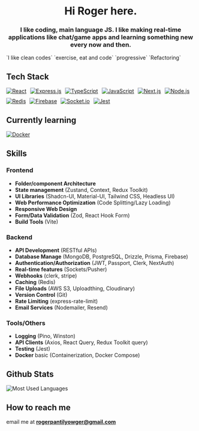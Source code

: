 <h1 align="center">Hi Roger here.</h1>
<h3 align="center">I like coding, main language JS. I like making real-time applications like chat/game apps and learning something new every now and then.</h3>
`I like clean codes` `exercise, eat and code` `progressive` `Refactoring`

## Tech Stack
<div class="flex" style="display: flex; flex-wrap: wrap; gap: 10px;">
  <a href="https://reactjs.org/" target="_blank">
    <img
         src="https://img.shields.io/badge/React-20232A?style=for-the-badge&logo=react&logoColor=61DAFB"
         alt="React"
    />
  </a>
  <a href="https://expressjs.com/" target="_blank">
    <img
         src="https://img.shields.io/badge/Express.js-000000?style=for-the-badge&logo=express&logoColor=white"
         alt="Express.js"
    />
  </a>
  <a href="https://www.typescriptlang.org/" target="_blank">
    <img
         src="https://img.shields.io/badge/TypeScript-007ACC?style=for-the-badge&logo=typescript&logoColor=white"
         alt="TypeScript"
    />
  </a>
  <a href="https://developer.mozilla.org/en-US/docs/Web/JavaScript" target="_blank">
    <img
         src="https://img.shields.io/badge/JavaScript-F7DF1E?style=for-the-badge&logo=javascript&logoColor=black"
         alt="JavaScript"
    />
  </a>
  <a href="https://nextjs.org/" target="_blank">
    <img
         src="https://img.shields.io/badge/Next.js-000000?style=for-the-badge&logo=next-dot-js&logoColor=white"
         alt="Next.js"
    />
  </a>
  <a href="https://nodejs.org/" target="_blank">
    <img
         src="https://img.shields.io/badge/Node.js-43853D?style=for-the-badge&logo=node-dot-js&logoColor=white"
         alt="Node.js"
    />
  </a>
  <a href="https://redis.io/" target="_blank">
    <img
         src="https://img.shields.io/badge/Redis-%23DD0031.svg?&style=for-the-badge&logo=redis&logoColor=white"
         alt="Redis"
    />
  </a>
  <a href="https://firebase.google.com/" target="_blank">
    <img
         src="https://img.shields.io/badge/Firebase-a08021?style=for-the-badge&logo=firebase&logoColor=ffcd34"
         alt="Firebase"
    />
  </a>
  <a href="https://socket.io/" target="_blank">
    <img
         src="https://img.shields.io/badge/Socket.io-black?style=for-the-badge&logo=socket.io&badgeColor=010101"
         alt="Socket.io"
    />
  </a>
  <a href="https://jestjs.io/" target="_blank">
    <img
         src="https://img.shields.io/badge/Jest-323330?style=for-the-badge&logo=jest&logoColor=white"
         alt="Jest"
    />
  </a>
</div>

## Currently learning
  <a href="https://jestjs.io/" target="_blank">
    <img
         align="center"
         src="https://img.shields.io/badge/docker-%230db7ed.svg?style=for-the-badge&logo=docker&logoColor=white"
         alt="Docker"
    />
  </a>

## Skills

### Frontend
- **Folder/component Architecture**
- **State management** (Zustand, Context, Redux Toolkit)
- **UI Libraries** (Shadcn-UI, Material-UI, Tailwind CSS, Headless UI) 
- **Web Performance Optimization** (Code Splitting/Lazy Loading)
- **Responsive Web Design**
- **Form/Data Validation** (Zod, React Hook Form)
- **Build Tools** (Vite)
  
### Backend
- **API Development** (RESTful APIs)
- **Database Manage** (MongoDB, PostgreSQL, Drizzle, Prisma, Firebase)
- **Authentication/Authorization** (JWT, Passport, Clerk, NextAuth)
- **Real-time features** (Sockets/Pusher)
- **Webhooks** (clerk, stripe)
- **Caching** (Redis)
- **File Uploads** (AWS S3, Uploadthing, Cloudinary)
- **Version Control** (Git)
- **Rate Limiting** (express-rate-limit)
- **Email Services** (Nodemailer, Resend)

### Tools/Others
- **Logging** (Pino, Winston)
- **API Clients** (Axios, React Query, Redux Toolkit query)
- **Testing** (Jest)
- **Docker** basic (Containerization, Docker Compose)

## Github Stats
  <img
     align="center"
     src="https://github-readme-stats.vercel.app/api/top-langs/?username=Yowger&theme=default&hide=css,html,vim%20script&langs_count=7"
     alt="Most Used Languages"
  />


## How to reach me

email me at **rogerpantilyowger@gmail.com**

